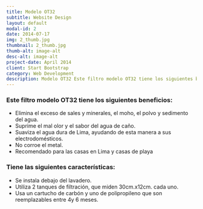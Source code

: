 ```yaml
---
title: Modelo OT32
subtitle: Website Design
layout: default
modal-id: 2
date: 2014-07-17
img: 2_thumb.jpg
thumbnail: 2_thumb.jpg
thumb-alt: image-alt
desc-alt: image-alt
project-date: April 2014
client: Start Bootstrap
category: Web Development
description: Modelo OT32 Este filtro modelo OT32 tiene los siguientes beneficios Elimina el exceso de sales y minerales, el moho, el polvo y sedimento del agua. Suprime el mal olor y el sabor del agua de caño. Suaviza el agua dura de Lima, ayudando de esta manera a sus electrodomésticos. No corroe el metal. Recomendado para las casas en Lima y casas de playa Tiene las siguientes características Se instala debajo del lavadero. Utiliza 2 tanques de filtración, que miden 30cm.x12cm. cada uno. Usa un cartucho de carbón y uno de polipropileno que son reemplazables entre 4y 6 meses.
---
```

### Este filtro modelo **OT32** tiene los siguientes beneficios:
- Elimina el exceso de sales y minerales, el moho, el polvo y sedimento del agua.
- Suprime el mal olor y el sabor del agua de caño.
- Suaviza el agua dura de Lima, ayudando de esta manera a sus electrodomésticos.
- No corroe el metal. 
- Recomendado para las casas en Lima y casas de playa
### Tiene las siguientes características:
- Se instala debajo del lavadero.
- Utiliza 2 tanques de filtración, que miden 30cm.x12cm. cada uno.
- Usa un cartucho de carbón y uno de polipropileno que son reemplazables entre 4y 6 meses.

